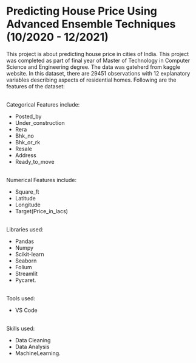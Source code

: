 # Predicting House Price Using Advanced Ensemble Techniques (10/2020 - 12/2021)

This project is about predicting house price in cities of India. This project was completed as part of final year of Master of Technology in Computer Science and Engineering degree. The data was gateherd from kaggle website. In this dataset, there are 29451 observations with 12 explanatory variables describing aspects of residential homes.
Following are the features of the dataset:

<br>Categorical Features include:
- Posted_by
- Under_construction
- Rera
- Bhk_no
- Bhk_or_rk
- Resale
- Address
- Ready_to_move

<br> Numerical Features include:
- Square_ft
- Latitude
- Longitude
- Target(Price_in_lacs)


<br>Libraries used: 
- Pandas
- Numpy
- Scikit-learn
- Seaborn
- Folium
- Streamlit
- Pycaret.

<br> Tools used:
- VS Code

<br>Skills used: 
- Data Cleaning
- Data Analysis
- MachineLearning.
